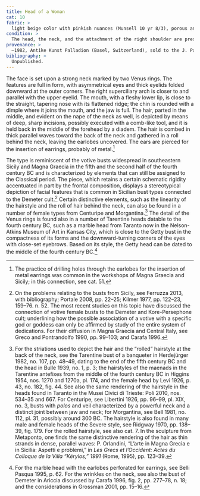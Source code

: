```yaml
---
title: Head of a Woman
cat: 10
fabric: >   
  light beige color with pinkish nuances (Munsell 10 yr 8/3), porous and friable with small calcareous and reflective inclusions. The surface is covered with a layer of slip consisting of diluted clay. A small trace of red pigment is visible at the attachment of the shoulder.
condition: >
  The head, the neck, and the attachment of the right shoulder are preserved; the surface appears to be encrusted; a portion of the hair behind the right eye is missing, and there is a chip on the left eye.
provenance: >
  –1982, Antike Kunst Palladion (Basel, Switzerland), sold to the J. Paul Getty Museum, 1982. 
bibliography: >
  Unpublished.
---
```

The face is set upon a strong neck marked by two Venus rings. The
features are full in form, with asymmetrical eyes and thick eyelids
folded downward at the outer corners. The right superciliary arch is
closer to and parallel with the upper eyelid. The mouth, with a fleshy
lower lip, is close to the straight, tapering nose with its flattened
ridge; the chin is rounded with a dimple where it joins the mouth, and
the jaw is full. The hair, parted in the middle, and evident on the nape
of the neck as well, is depicted by means of deep, sharp incisions,
possibly executed with a comb-like tool, and it is held back in the
middle of the forehead by a diadem. The hair is combed in thick parallel
waves toward the back of the neck and gathered in a roll behind the
neck, leaving the earlobes uncovered. The ears are pierced for the
insertion of earrings, probably of metal.[^1]

The type is reminiscent of the votive busts widespread in southeastern
Sicily and Magna Graecia in the fifth and the second half of the fourth
century <span class="smcaps">BC</span> and is
characterized by elements that can still be assigned to the Classical
period. The piece, which retains a certain schematic rigidity
accentuated in part by the frontal composition, displays a stereotypical
depiction of facial features that is common in Sicilian bust types
connected to the Demeter cult.[^2] Certain distinctive elements, such as
the linearity of the hairstyle and the roll of hair behind the neck, can
also be found in a number of female types from Centuripe and
Morgantina.[^3] The detail of the Venus rings is found also in a number
of Tarentine heads datable to the fourth century <span
class="smcaps">BC</span>, such as a marble head from
Taranto now in the Nelson-Atkins Museum of Art in Kansas City, which is
close to the Getty bust in the compactness of its forms and the
downward-turning corners of the eyes with close-set eyebrows. Based on
its style, the Getty head can be dated to the middle of the fourth
century <span class="smcaps">BC.</span>[^4]

[^1]: The practice of drilling holes through the earlobes for the
    insertion of metal earrings was common in the workshops of Magna
    Graecia and Sicily; in this connection, see cat. 51.

[^2]: On the problems relating to the busts from Sicily, see <span
    class="smcaps">Ferruzza</span> 2013, with
    bibliography; <span class="smcaps">Portale</span>
    2008, pp. 22–25; <span
    class="smcaps">Kilmer</span> 1977, pp. 122–23,
    159–76. n. 52. The most recent studies on this topic have discussed
    the connection of votive female busts to the Demeter and
    Kore-Persephone cult; underlining how the possible association of a
    votive with a specific god or goddess can only be affirmed by study
    of the entire system of dedications. For their diffusion in Magna
    Graecia and Central Italy, see <span
    class="smcaps">Greco and Pontrandolfo</span> 1990,
    pp. 99–103; and <span class="smcaps">Carafa</span>
    1996.

[^3]: For the striations used to depict the hair and the “rolled”
    hairstyle at the back of the neck, see the Tarentine bust of a
    banqueter in <span
    class="smcaps">Herdejürger</span> 1982, no. 107,
    pp. 48–49, dating to the end of the fifth century <span
    class="smcaps">BC</span> and the head in <span
    class="smcaps">Bulle</span> 1939, no. 1, p. 3; the
    hairstyles of the maenads in the Tarentine antefixes from the middle
    of the fourth century <span
    class="smcaps">BC</span> in <span
    class="smcaps">Higgins</span> 1954, nos. 1270 and
    1270a, pl. 174, and the female head by <span
    class="smcaps">Levi</span> 1926, p. 43, no. 182,
    fig. 44. See also the same rendering of the hairstyle in the heads
    found in Taranto in the Musei Civici di Trieste: <span
    class="smcaps">Poli</span> 2010, nos. 534–35 and
    667. For Centuripe, see <span
    class="smcaps">Libertini</span> 1926, pp. 96–99,
    pl. XIX, no. 3, busts with *polos* and veil characterized by a
    powerful neck and a distinct joint between jaw and neck; for
    Morgantina, see <span class="smcaps">Bell</span>
    1981, no. 112, pl. 31, possibly around 300 <span
    class="smcaps">BC.</span> The hairstyle is also
    found in many male and female heads of the Severe style, see <span
    class="smcaps">Ridgway</span> 1970, pp. 138–39,
    fig. 179. For the rolled hairstyle, see also cat. 7. In the
    sculpture from Metaponto, one finds the same distinctive rendering
    of the hair as thin strands in dense, parallel waves: P. Orlandini,
    “L’arte in Magna Grecia e in Sicilia: Aspetti e problemi,” in *Les
    Grecs et l’Occident:* *Actes du Colloque de la Villa “Kérylos,”
    1991* (Rome, 1995), pp. 123–39.

[^4]: For the marble head with the earlobes perforated for earrings, see
    <span class="smcaps">Belli Pasqua</span> 1995, p.
    62. For the wrinkles on the neck, see also the bust of Demeter in
    Ariccia discussed by <span
    class="smcaps">Carafa</span> 1996, fig. 2, pp.
    277–78, n. 18; and the considerations in <span
    class="smcaps">Grossman</span> 2001, pp. 15–16.

